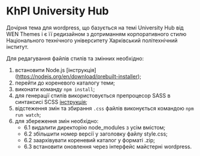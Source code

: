# KhPI University Hub

Дочірня тема для wordpress, що базується на темі University Hub від WEN Themes і є її редизайном з дотриманням корпоративного стилю Національного технічного університету Харківський політехнічний інститут.

Для редагування файлів стилів та змінних необхідно:

1. встановити Node.js [інструкція] (https://nodejs.org/en/download/prebuilt-installer);
2. перейти до кореневого каталогу теми;
3. виконати команду `npm install`;
4. для генерації стилів використовується препроцесор SASS в синтаксисі SCSS [інструкція](https://sass-lang.com/);
5. відстеження змін та збирання `.css` файлів виконується командою `npm run watch`;
6. для збереження змін необхідно:
   - 6.1 видалити директорію node_modules з усім вмістом;
   - 6.2 збільшити номер версії у заголовку файлу style.css;
   - 6.2 заархівувати кореневий каталог у форматі .zip;
   - 6.3 встановити оновлення через інтерфейс майстерні wordpress.
